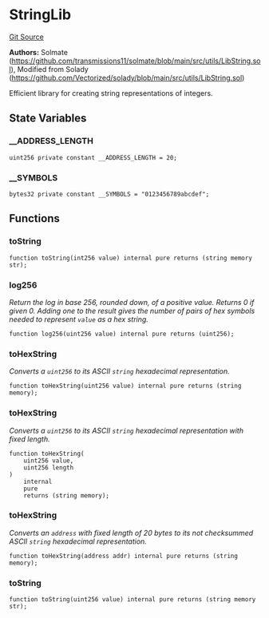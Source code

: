 # StringLib
[Git Source](https://github.com/ContractLabs/foundry-bountykinds-contract/blob/67e6855d3beabdf242cc0b51d9e53b087a5235b9/src/oz-custom/libraries/StringLib.sol)

**Authors:**
Solmate
(https://github.com/transmissions11/solmate/blob/main/src/utils/LibString.sol), Modified from Solady
(https://github.com/Vectorized/solady/blob/main/src/utils/LibString.sol)

Efficient library for creating string representations of integers.


## State Variables
### __ADDRESS_LENGTH

```solidity
uint256 private constant __ADDRESS_LENGTH = 20;
```


### __SYMBOLS

```solidity
bytes32 private constant __SYMBOLS = "0123456789abcdef";
```


## Functions
### toString


```solidity
function toString(int256 value) internal pure returns (string memory str);
```

### log256

*Return the log in base 256, rounded down, of a positive value.
Returns 0 if given 0.
Adding one to the result gives the number of pairs of hex symbols needed
to represent `value` as a hex string.*


```solidity
function log256(uint256 value) internal pure returns (uint256);
```

### toHexString

*Converts a `uint256` to its ASCII `string` hexadecimal
representation.*


```solidity
function toHexString(uint256 value) internal pure returns (string memory);
```

### toHexString

*Converts a `uint256` to its ASCII `string` hexadecimal
representation with fixed length.*


```solidity
function toHexString(
    uint256 value,
    uint256 length
)
    internal
    pure
    returns (string memory);
```

### toHexString

*Converts an `address` with fixed length of 20 bytes to its not
checksummed ASCII `string` hexadecimal
representation.*


```solidity
function toHexString(address addr) internal pure returns (string memory);
```

### toString


```solidity
function toString(uint256 value) internal pure returns (string memory str);
```

